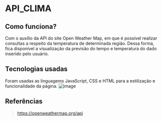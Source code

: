 # API_CLIMA




## Como funciona?
  Com o auxílio da API do site Open Weather Map, em que é possível realizar consultas a respeito da temperatura de determinada região. 
  Dessa forma, fica disponível a visualização da previsão do tempo e temperatura do dado inserido pelo usuário.
  


## Tecnologias usadas
  Foram usadas as linguagems JavaScript, CSS e HTML para a estilização e funcionalidade da página.
  ![image](https://user-images.githubusercontent.com/88160134/157441433-5a0bb22a-3034-40fd-b340-96ce6994d78c.png)

  
 
 
## Referências
>https://openweathermap.org/api
